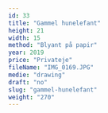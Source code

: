 ```yaml
---
id: 33
title: "Gammel hunelefant"
height: 21
width: 15
method: "Blyant på papir"
year: 2019
price: "Privateje"
fileName: "IMG_0169.JPG"
medie: "drawing"
draft: "no"
slug: "gammel-hunelefant"
weight: "270"
---
```

